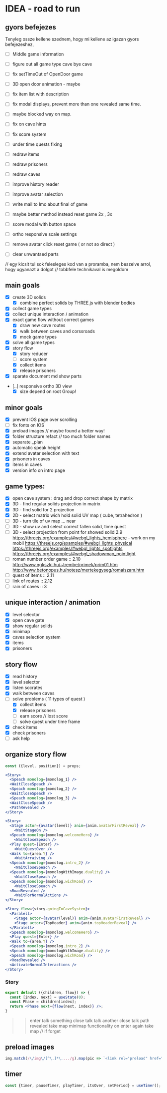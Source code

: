 # IDEA - road to run

## gyors befejezes

Tenyleg ossze kellene szednem, hogy mi kellene az igazan gyors befejezeshez,

  - [ ] Middle game information
  - [ ] figure out all game type cave bye cave
  - [ ] fix setTimeOut of OpenDoor game
  - [ ] 3D open door animation - maybe 
  - [ ] fix item list with description
  - [ ] fix modal displays, prevent more than one revealed same time.
  - [ ] maybe blocked way on map.
  - [ ] fix on cave hints
  - [ ] fix score system
  - [ ] under time quests fixing
  - [ ] redraw items
  - [ ] redraw prisoners
  - [ ] redraw caves
  - [ ] improve history reader
  - [ ] improve avatar selection
  - [ ] write mail to Imo about final of game
  - [ ] maybe better method instead reset game 2x , 3x 
  - [ ] score modal with button space
  - [ ]  ortho responsive scale settings
  - [ ] remove avatar click reset game ( or not so direct )

  - [ ] clear unwantaed parts

  // egy kicsit tul sok felesleges kod van a proramba, nem beszelve arrol, hogy  ugyanazt a dolgot 
  // tobbfele technikaval is megoldom
  
## main goals
  - [x] create 3D solids
    - [x] combine perfect solids by THREE.js with blender bodies
  - [x] collect game types
  - [x] collect unique interaction / animation
  - [x] exact game flow without correct games
    - [x] draw new cave routes
    - [x] walk between caves and corssroads
    - [x] mock game types
  - [x] solve all game types
  - [x] story flow
    - [x] story reducer
    - [ ] score system
    - [x] collect items
    - [x] release prisoners
  - [x] sparate document md show parts
  - [..] responsive ortho 3D view
    - [x] size depend on root Group!

## minor goals
  - [x] prevent IOS page over scrolling
  - [ ] fix fonts on IOS
  - [x] preload images // maybe found a better way!
  - [x] folder structure refact // too much folder names
  - [x] separate _plan
  - [x] automatic speak height
  - [x] extend avatar selection with text
  - [x] prisoners in caves
  - [x] items in caves
  - [x] version info on intro page

## game types:
  - [x] open cave system : drag and drop correct shape by matrix
  - [x] 3D - find regular solids projection in matrix
  - [x] 3D - find solid for 2 projection
  - [x] 2D - select matrix wich hold solid UV map ( cube, tetrahedron )
  - [ ] 3D - turn tile of uv map ... near
  - [ ] 3D - show uv and select correct fallen solid, time quest
  - [ ] 3D - select projection from point for showed solid 2.9
      <https://threejs.org/examples/#webgl_lights_hemisphere> - work on my mobil
      <https://threejs.org/examples/#webgl_lights_physical>
      <https://threejs.org/examples/#webgl_lights_spotlights>
      <https://threejs.org/examples/#webgl_shadowmap_pointlight>
  - [ ] roman number order game :: 2.10
      <http://www.ngkszki.hu/~trembe/primek/prim01.htm>
      <http://www.betonopus.hu/notesz/mertekegyseg/romaiszam.htm>
  - [ ] quest of items :: 2.11
  - [ ] link of routes :: 2.12
  - [ ] rain of caves :: 3  

## unique interaction / animation  
  - [x] level selector
  - [x] open cave gate
  - [x] show regular solids
  - [x] minimap
  - [x] caves selection system
  - [x] items
  - [x] prisoners

## story flow 

- [x] read history
- [x] level selector
- [x] listen socrates
- [x] walk between caves
- [ ] solve problems ( 11 types of quest )
  - [x] collect items
  - [x] release prisoners
  - [ ] earn score // lost score
  - [ ] solve quest under time frame

- [x] check items 
- [x] check prisoners
- [ ] ask help

## organize story flow

```jsx
const ({level, position}) = props;

<Story>
  <Speach monolog={monolog_1} />
  <WaitCloseSpeach />
  <Speach monolog={monolog_2} />
  <WaitCloseSpeach />
  <Speach monolog={monolog_3} />
  <WaitCloseSpeach />
  <PathRevealed />
</Story>

<Story>
  <Stage actor={avatar(level)} anim={anim.avatarFirstReveal} />
    <WaitStageOn />
  <Speach monolog={monolog.welcomeHero} />
    <WaitCloseSpeach />
  <Play quest={Enter} />
    <WaitQuestOver />
  <Walk to={area.Y} />
    <WaitArraiving />
  <Speach monolog={monolog.intro_2} />
    <WaitCloseSpeach />
  <Speach monolog={monologWithImage.duality} />
    <WaitCloseSpeach />
  <Speach monolog={monolog.wichRoad} />
    <WaitCloseSpeach />        
  <RoadRevealed />
    <WaitForNormalActions />
</Story>

<Story flow={story.goingToCaveSystem}>
  <Paralell>
    <Stage actor={avatar(level)} anim={anim.avatarFirstReveal} />
    <Stage actor={TopHeader} anim={anim.topHeaderReveal} />
  </Paralell>
  <Speach monolog={monolog.welcomeHero} />
  <Play quest={Enter} />
  <Walk to={area.Y} />
  <Speach monolog={monolog.intro_2} />
  <Speach monolog={monologWithImage.duality} />
  <Speach monolog={monolog.wichRoad} />
  <RoadRevealed />
  <ActivateNormalInteractions />
</Story>
```

### Story
```jsx
export default ({children, flow}) => {
  const [index, next] = useState(0);
  const Phase = children[index];
  return <Phase next={flow(next, index)} />;
}
```

>> enter
talk something
>> close talk
talk another
>> close talk
path revealed
>> take map
minimap functionality on
>> enter again 
>> take map // if forget


## preload images 

```jsx
img.match(/\/img\/[^\.]*\..../g).map(pic => `<link rel="preload" href="${pic}" as="image" >`).join('\n')
```

## timer 
```jsx
const {timer, pauseTimer, playTimer, itsOver, setPeriod} = useTimer();
```